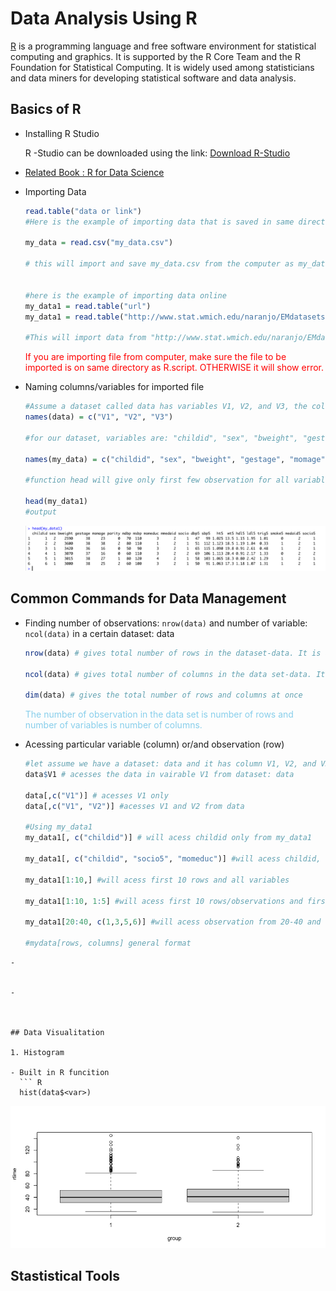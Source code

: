 # Data Analysis Using R

[R](https://en.wikipedia.org/wiki/R_(programming_language)) is a programming language and free software environment for statistical computing and graphics. It is supported by the R Core Team and the R Foundation for Statistical Computing. It is widely used among statisticians and data miners for developing statistical software and data analysis. 

## Basics of R

- Installing R Studio
  
   R -Studio can be downloaded using the link: [Download R-Studio](https://www.rstudio.com/products/rstudio/download/) 

- [Related Book : R for Data Science](https://jrnold.github.io/r4ds-exercise-solutions/)
  
- Importing Data
  
  ```r
  read.table("data or link")
  #Here is the example of importing data that is saved in same directory as R.script

  my_data = read.csv("my_data.csv")
  
  # this will import and save my_data.csv from the computer as my_data
  

  #here is the example of importing data online 
  my_data1 = read.table("url")
  my_data1 = read.table("http://www.stat.wmich.edu/naranjo/EMdatasets/btt.txt")

  #This will import data from "http://www.stat.wmich.edu/naranjo/EMdatasets/btt.txt" and save as my_data1
  ```

  <span style="color: Red;"> If you are importing file from computer, make sure the file to be imported is on same directory as R.script. OTHERWISE it will show error. </span>

- Naming columns/variables for imported file

  ```r
  #Assume a dataset called data has variables V1, V2, and V3, the columns can be named as follows:
  names(data) = c("V1", "V2", "V3")

  #for our dataset, variables are: "childid", "sex", "bweight", "gestage", "momage", "parity", "mdbp", "msbp", "momeduc", "mmedaid", "socio", "dbp5", "sbp5", "ht5", "wt5", "hdl5", "ldl5", "trig5", "smoke5", "medaid5", "socio5"

  names(my_data) = c("childid", "sex", "bweight", "gestage", "momage", "parity", "mdbp", "msbp", "momeduc", "mmedaid", "socio", "dbp5", "sbp5", "ht5", "wt5", "hdl5", "ldl5", "trig5", "smoke5", "medaid5", "socio5")

  #function head will give only first few observation for all variables.

  head(my_data1)
  #output
  ```
  
  ![](/my_data1.png)

## Common Commands for Data Management


- Finding number of observations: `nrow(data)` and number of variable: `ncol(data)` in a certain dataset: data 

  ```r
  nrow(data) # gives total number of rows in the dataset-data. It is also the total number of observationsin the data set data.

  ncol(data) # gives total number of columns in the data set-data. It is also the total number of variables in the data set data. 

  dim(data) # gives the total number of rows and columns at once
  ```
  <span style="color: Skyblue;"> The number of observation in the data set is number of rows and number of variables is number of columns.</span>

- Acessing particular variable (column) or/and observation (row)
  ```r
  #let assume we have a dataset: data and it has column V1, V2, and V3 as three variables. 
  data$V1 # acesses the data in vairable V1 from dataset: data

  data[,c("V1")] # acesses V1 only
  data[,c("V1", "V2")] #acesses V1 and V2 from data
  
  #Using my_data1
  my_data1[, c("childid")] # will acess childid only from my_data1

  my_data1[, c("childid", "socio5", "momeduc")] #will acess childid, socio5, and mumeduc variable form my_data1

  my_data1[1:10,] #will acess first 10 rows and all variables

  my_data1[1:10, 1:5] #will acess first 10 rows/observations and first 5 variables or column

  my_data1[20:40, c(1,3,5,6)] #will acess observation from 20-40 and varibles at position 1, 3, 5, and 6.

  #mydata[rows, columns] general format
```
- 


- 


   
## Data Visualitation

1. Histogram

- Built in R funcition
  ``` R
  hist(data$<var>)
  ```

![](/Rplot.png)

## Stastistical Tools
